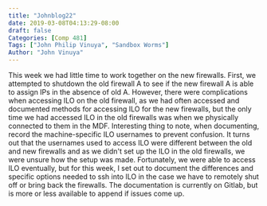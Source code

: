 ```yaml
---
title: "Johnblog22"
date: 2019-03-08T04:13:29-08:00
draft: false
Categories: [Comp 481]
Tags: ["John Philip Vinuya", "Sandbox Worms"]
Author: "John Vinuya"
---
```

This week we had little time to work together on the new firewalls. First, we attempted to shutdown the old firewall A to see if the new firewall A is able to assign IPs in the absence of old A. However, there were complications when accessing ILO on the old firewall, as we had often accessed and documented methods for accessing ILO for the new firewalls, but the only time we had accessed ILO in the old firewalls was when we physically connected to them in the MDF. Interesting thing to note, when documenting, record the machine-specific ILO usernames to prevent confusion. It turns out that the usernames used to access ILO were different between the old and new firewalls and as we didn't set up the ILO in the old firewalls, we were unsure how the setup was made. Fortunately, we were able to access ILO eventually, but for this week, I set out to document the differences and specific options needed to ssh into ILO in the case we have to remotely shut off or bring back the firewalls. The documentation is currently on Gitlab, but is more or less available to append if issues come up.
